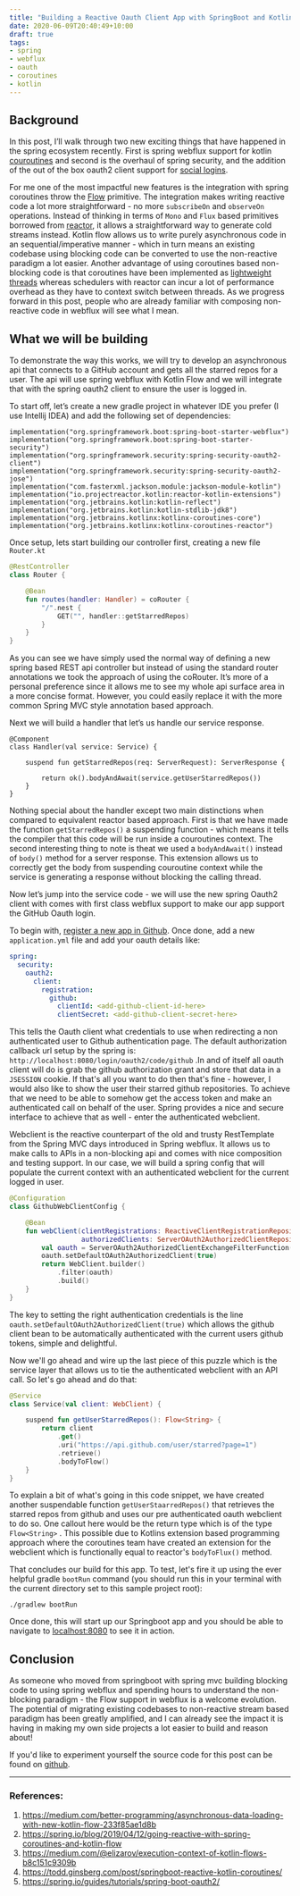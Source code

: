 ```yaml
---
title: "Building a Reactive Oauth Client App with SpringBoot and Kotlin Coroutines"
date: 2020-06-09T20:40:49+10:00
draft: true
tags:
- spring
- webflux
- oauth
- coroutines
- kotlin
---
```


## Background
In this post, I’ll walk through two new exciting things that have happened in the spring ecosystem recently. First is spring webflux support for kotlin [couroutines](https://kotlinlang.org/docs/reference/coroutines-overview.html) and second is the overhaul of spring security, and the addition of the out of the box oauth2 client support for [social logins](https://spring.io/blog/2018/07/03/spring-social-end-of-life-announcement).

For me one of the most impactful new features is the integration with spring coroutines throw the [Flow](https://kotlin.github.io/kotlinx.coroutines/kotlinx-coroutines-core/kotlinx.coroutines.flow/-flow/index.html) primitive. The integration makes writing reactive code a lot more straightforward - no more `subscribeOn` and `observeOn` operations. Instead of thinking in terms of `Mono` and `Flux` based primitives borrowed from [reactor](https://github.com/reactor/reactor-core), it allows a straightforward way to generate cold streams instead. Kotlin flow allows us to write purely asynchronous code in an sequential/imperative manner - which in turn means an existing codebase using blocking code can be converted to use the non-reactive paradigm a lot easier. Another advantage of using coroutines based non-blocking code is that coroutines have been implemented as [lightweight threads](https://medium.com/@elizarov/blocking-threads-suspending-coroutines-d33e11bf4761) whereas schedulers with reactor can incur a lot of performance overhead as they have to context switch between threads. As we progress forward in this post, people who are already familiar with composing non-reactive code in webflux will see what I mean. 

## What we will be building
To demonstrate the way this works, we will try to develop an asynchronous api that connects to a GitHub account and gets all the starred repos for a user. The api will use spring webflux with Kotlin Flow and we will integrate that with the spring oauth2 client to ensure the user is logged in.

To start off, let’s create a new gradle project in whatever IDE you prefer (I use Intellij IDEA) and add the following set of dependencies:

```shell script
implementation("org.springframework.boot:spring-boot-starter-webflux")
implementation("org.springframework.boot:spring-boot-starter-security")
implementation("org.springframework.security:spring-security-oauth2-client")
implementation("org.springframework.security:spring-security-oauth2-jose")
implementation("com.fasterxml.jackson.module:jackson-module-kotlin")
implementation("io.projectreactor.kotlin:reactor-kotlin-extensions")
implementation("org.jetbrains.kotlin:kotlin-reflect")
implementation("org.jetbrains.kotlin:kotlin-stdlib-jdk8")
implementation("org.jetbrains.kotlinx:kotlinx-coroutines-core")
implementation("org.jetbrains.kotlinx:kotlinx-coroutines-reactor")
```

Once setup, lets start building our controller first, creating a new file `Router.kt`

```kotlin
@RestController
class Router {

    @Bean
    fun routes(handler: Handler) = coRouter {
        "/".nest {
            GET("", handler::getStarredRepos)
        }
    }
}
```

As you can see we have simply used the normal way of defining a new spring based REST api controller but instead of using the standard router annotations we took the approach of using the coRouter. It’s more of a personal preference since it allows me to see my whole api surface area in a more concise format. However, you could easily replace it with the more common Spring MVC style annotation based approach.

Next we will build a handler that let’s us handle our service response.

```kotlinsa
@Component
class Handler(val service: Service) {

    suspend fun getStarredRepos(req: ServerRequest): ServerResponse {

        return ok().bodyAndAwait(service.getUserStarredRepos())
    }
}
```
Nothing special about the handler except two main distinctions when compared to equivalent reactor based approach. First is that we have made the function `getStarredRepos()` a suspending function - which means it tells the compiler that this code will be run inside a couroutines context. The second interesting thing to note is theat we used a `bodyAndAwait()` instead of `body()` method for a server response. This extension allows us to correctly get the body from suspending couroutine context while the service is generating a response without blocking the calling thread.

Now let’s jump into the service code - we will use the new spring Oauth2 client with comes with first class webflux support to make our app support the GitHub Oauth login.

To begin with, [register a new app in Github](https://github.com/spring-projects/spring-security/tree/5.3.3.RELEASE/samples/boot/oauth2login#github-register-application). Once done, add a new `application.yml` file and add your oauth details like:

```yaml
spring:
  security:
    oauth2:
      client:
        registration:
          github:
            clientId: <add-github-client-id-here>
            clientSecret: <add-github-client-secret-here>
```

This tells the Oauth client what credentials to use when redirecting a non authenticated user to Github authentication page. The default authorization callback url setup by the spring is: `http://localhost:8080/login/oauth2/code/github` .In and of itself all oauth client will do is grab the github authorization grant and store that data in a `JSESSION` cookie. If that's all you want to do then that's fine - however, I would also like to show the user their starred github repositories. To achieve that we need to be able to somehow get the access token and make an authenticated call on behalf of the user. Spring provides a nice and secure interface to achieve that as well - enter the authenticated webclient.

Webclient is the reactive counterpart of the old and trusty RestTemplate from the Spring MVC days introduced in Spring webflux. It allows us to make calls to APIs in a non-blocking api and comes with nice composition and testing support. In our case, we will build a spring config that will populate the current context with an authenticated webclient for the current logged in user.

```kotlin
@Configuration
class GithubWebClientConfig {

    @Bean
    fun webClient(clientRegistrations: ReactiveClientRegistrationRepository?,
                  authorizedClients: ServerOAuth2AuthorizedClientRepository?): WebClient? {
        val oauth = ServerOAuth2AuthorizedClientExchangeFilterFunction(clientRegistrations, authorizedClients)
        oauth.setDefaultOAuth2AuthorizedClient(true)
        return WebClient.builder()
            .filter(oauth)
            .build()
    }
}
```

The key to setting the right authentication credentials is the line `oauth.setDefaultOAuth2AuthorizedClient(true)` which allows the github client bean to be automatically authenticated with the current users github tokens, simple and delightful.

Now we'll go ahead and wire up the last piece of this puzzle which is the service layer that allows us to tie the authenticated webclient with an API call. So let's go ahead and do that:

```kotlin
@Service
class Service(val client: WebClient) {

    suspend fun getUserStarredRepos(): Flow<String> {
        return client
            .get()
            .uri("https://api.github.com/user/starred?page=1")
            .retrieve()
            .bodyToFlow()
    }
}
```

 To explain a bit of what's going in this code snippet, we have created another suspendable function `getUserStaarredRepos()` that retrieves the starred repos from github and uses our pre authenticated oauth webclient to do so. One callout here would be the return type which is of the type `Flow<String>` . This possible due to Kotlins extension based programming approach where the coroutines team have created an extension for the webclient which is functionally equal to reactor's `bodyToFlux()` method.

That concludes our build for this app. To test, let's fire it up using the ever helpful gradle `bootRun` command (you should run this in your terminal with the current directory set to this sample project root):

```shell script
./gradlew bootRun
```

Once done, this will start up our Springboot app and you should be able to navigate to [localhost:8080](http://localhost:8080) to see it in action.

## Conclusion

As someone who moved from springboot with spring mvc building blocking code to using spring webflux and spending hours to understand the non-blocking paradigm - the Flow support in webflux is a welcome evolution. The potential of migrating existing codebases to non-reactive stream based paradigm has been greatly amplified, and I can already see the impact it is having in making my own side projects a lot easier to build and reason about! 

If you'd like to experiment yourself the source code for this post can be found on [github](https://github.com/shavz/spring-reactive-kotlin-oauth2-github-example).

---

### References:
1. https://medium.com/better-programming/asynchronous-data-loading-with-new-kotlin-flow-233f85ae1d8b
2. https://spring.io/blog/2019/04/12/going-reactive-with-spring-coroutines-and-kotlin-flow
3. https://medium.com/@elizarov/execution-context-of-kotlin-flows-b8c151c9309b
4. https://todd.ginsberg.com/post/springboot-reactive-kotlin-coroutines/
5. https://spring.io/guides/tutorials/spring-boot-oauth2/
